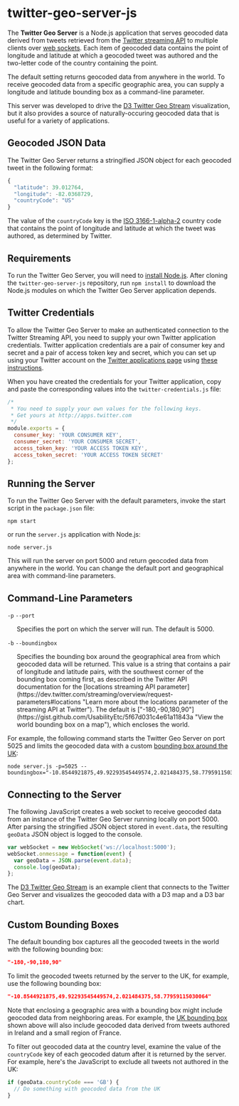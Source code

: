 # twitter-geo-server-js

The **Twitter Geo Server** is a Node.js application that serves geocoded data derived from tweets retrieved from the [Twitter streaming API](https://dev.twitter.com/streaming/overview "Learn more about the Streaming API at Twitter") to multiple clients over [web sockets](https://developer.mozilla.org/en-US/docs/Web/API/WebSockets_API "View the Mozilla web socket API documentation"). Each item of geocoded data contains the point of longitude and latitude at which a geocoded tweet was authored and the two-letter code of the country containing the point.

The default setting returns geocoded data from anywhere in the world. To receive geocoded data from a specific geographic area, you can supply a longitude and latitude bounding box as a command-line parameter.

This server was developed to drive the [D3 Twitter Geo Stream](https://github.com/UsabilityEtc/d3-twitter-geo-stream) visualization, but it also provides a source of naturally-occuring geocoded data that is useful for a variety of applications.

## Geocoded JSON Data

The Twitter Geo Server returns a stringified JSON object for each geocoded tweet in the following format:

```javascript
{
  "latitude": 39.012764,
  "longitude": -82.0368729,
  "countryCode": "US"
}
```

The value of the `countryCode` key is the <a href="http://en.wikipedia.org/wiki/ISO_3166-1_alpha-2" rel="external" title="View Wikipedia's list of ISO 3166-1-alpha-2 two-letter country codes">ISO 3166-1-alpha-2</a> country code that contains the point of longitude and latitude at which the tweet was authored, as determined by Twitter.

## Requirements

To run the Twitter Geo Server, you will need to [install Node.js](https://docs.npmjs.com/getting-started/installing-node "Learn how to install Node.js at npmjs.org"). After cloning the `twitter-geo-server-js` repository, run `npm install` to download the Node.js modules on which the Twitter Geo Server application depends.

## Twitter Credentials

To allow the Twitter Geo Server to make an authenticated connection to the Twitter Streaming API, you need to supply your own Twitter application credentials. Twitter application credentials are a pair of consumer key and secret and a pair of access token key and secret, which you can set up using your Twitter account on the [Twitter applications page](http://apps.twitter.com) using [these instructions](https://dev.twitter.com/oauth/overview/application-owner-access-tokens "Learn how to generate application credentials at TWitter").

When you have created the credentials for your Twitter application, copy and paste the corresponding values into the `twitter-credentials.js` file:

```javascript
/*
 * You need to supply your own values for the following keys.
 * Get yours at http://apps.twitter.com
 */
module.exports = {
  consumer_key: 'YOUR CONSUMER KEY',
  consumer_secret: 'YOUR CONSUMER SECRET',
  access_token_key: 'YOUR ACCESS TOKEN KEY',
  access_token_secret: 'YOUR ACCESS TOKEN SECRET'
};
```

## Running the Server

To run the Twitter Geo Server with the default parameters, invoke the start script in the `package.json` file:

```
npm start
```

or run the `server.js` application with Node.js:

```
node server.js
```

This will run the server on port 5000 and return geocoded data from anywhere in the world. You can change the default port and geographical area with command-line parameters.

## Command-Line Parameters

`-p` `--port`

<p style="margin-left: 1.5em">Specifies the port on which the server will run. The default is 5000.</p>

`-b` `--boundingbox`

<p style="margin-left: 1.5em">Specifies the bounding box around the geographical area from which geocoded data will be returned. This value is a string that contains a pair of longitude and latitude pairs, with the southwest corner of the bounding box coming first, as described in the Twitter API documentation for the  [locations streaming API parameter](https://dev.twitter.com/streaming/overview/request-parameters#locations "Learn more about the locations parameter of the streaming API at Twitter"). The default is ["-180,-90,180,90"](https://gist.github.com/UsabilityEtc/5f67d031c4e61a11843a "View the world bounding box on a map"), which encloses the world.</p>

For example, the following command starts the Twitter Geo Server on port 5025 and limits the geocoded data with a custom [bounding box around the UK](https://gist.github.com/UsabilityEtc/6d2059bd4f0181a98d76 "View the UK bounding box on a map"):

```
node server.js -p=5025 --boundingbox="-10.8544921875,49.92293545449574,2.021484375,58.77959115030064"
```

## Connecting to the Server

The following JavaScript creates a web socket to receive geocoded data from an instance of the Twitter Geo Server running locally on port 5000. After parsing the stringified JSON object stored in `event.data`, the resulting `geoData` JSON object is logged to the console.

```javascript
var webSocket = new WebSocket('ws://localhost:5000');
webSocket.onmessage = function(event) {
  var geoData = JSON.parse(event.data);
  console.log(geoData);
};
```

The [D3 Twitter Geo Stream](https://github.com/UsabilityEtc/d3-twitter-geo-stream) is an example client that connects to the Twitter Geo Server and visualizes the geocoded data with a D3 map and a D3 bar chart.

## Custom Bounding Boxes

The default bounding box captures all the geocoded tweets in the world with the following bounding box:

```json
"-180,-90,180,90"
```

To limit the geocoded tweets returned by the server to the UK, for example, use the following bounding box:

```json
"-10.8544921875,49.92293545449574,2.021484375,58.77959115030064"
```

Note that enclosing a geographic area with a bounding box might include geocoded data from neighboring areas. For example, the [UK bounding box](https://gist.github.com/UsabilityEtc/6d2059bd4f0181a98d76 "View the UK bounding box on a map") shown above will also include geocoded data derived from tweets authored in Ireland and a small region of France.

To filter out geocoded data at the country level, examine the value of the `countryCode` key of each geocoded datum after it is returned by the server. For example, here's the JavaScript to exclude all tweets not authored in the UK:

```javascript
if (geoData.countryCode === 'GB') {
  // Do something with geocoded data from the UK
}
```
